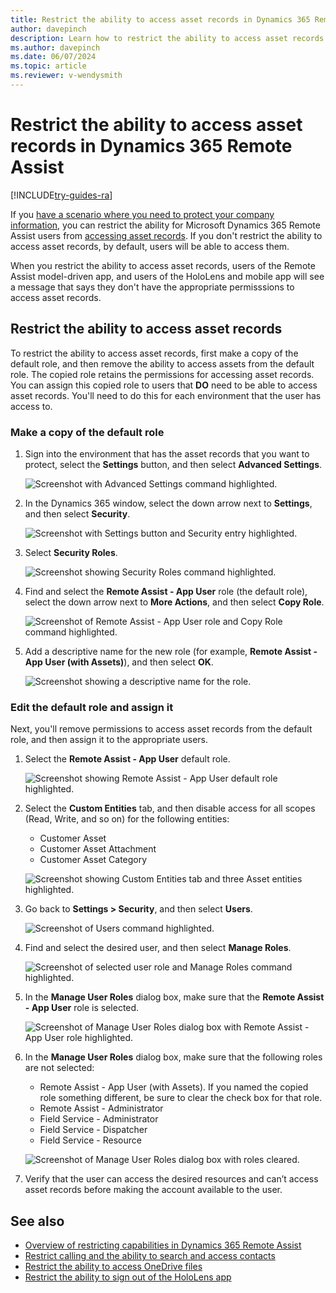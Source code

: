 ```yaml
---
title: Restrict the ability to access asset records in Dynamics 365 Remote Assist
author: davepinch
description: Learn how to restrict the ability to access asset records in Microsoft Dynamics 365 Remote Assist
ms.author: davepinch
ms.date: 06/07/2024
ms.topic: article
ms.reviewer: v-wendysmith
---
```


# Restrict the ability to access asset records in Dynamics 365 Remote Assist

[!INCLUDE[try-guides-ra](../includes/try-guides-ra.md)]

If you [have a scenario where you need to protect your company information](restricted-mode-overview.md), you can restrict the ability for Microsoft Dynamics 365 Remote Assist users from [accessing asset records](asset-capture-overview.md). If you don't restrict the ability to access asset records, by default, users will be able to access them. 

When you restrict the ability to access asset records, users of the Remote Assist model-driven app, and users of the HoloLens and mobile app will see a message that says they don't have the appropriate permisssions to access asset records. 

## Restrict the ability to access asset records

To restrict the ability to access asset records, first make a copy of the default role, and then remove the ability to access assets from the default role. The copied role retains the permissions for accessing asset records. You can assign this copied role to users that **DO** need to be able to access asset records. You'll need to do this for each environment that the user has access to. 

### Make a copy of the default role

1. Sign into the environment that has the asset records that you want to protect, select the **Settings** button, and then select **Advanced Settings**.

    ![Screenshot with Advanced Settings command highlighted.](media/restricted-mode-assets-advanced-settings.jpg "Screenshot with Advanced Settings command highlighted")

2. In the Dynamics 365 window, select the down arrow next to **Settings**, and then select **Security**.

     ![Screenshot with Settings button and Security entry highlighted.](media/restricted-mode-assets-security.jpg "Screenshot with Settings button and Security entry highlighted")

3. Select **Security Roles**.

     ![Screenshot showing Security Roles command highlighted.](media/restricted-mode-assets-security-roles.jpg "Screenshot showing Security Roles command highlighted")

4. Find and select the **Remote Assist - App User** role (the default role), select the down arrow next to **More Actions**, and then select **Copy Role**.

     ![Screenshot of Remote Assist - App User role and Copy Role command highlighted.](media/restricted-mode-assets-copy-role.jpg "Screenshot of Remote Assist - App User role and Copy Role command highlighted")
    
5. Add a descriptive name for the new role (for example, **Remote Assist - App User (with Assets)**), and then select **OK**.

     ![Screenshot showing a descriptive name for the role.](media/restricted-mode-assets-describe-new-role.jpg "Screenshot showing a descriptive name for the role")
     
### Edit the default role and assign it

Next, you'll remove permissions to access asset records from the default role, and then assign it to the appropriate users.  

1. Select the **Remote Assist - App User** default role. 

     ![Screenshot showing Remote Assist - App User default role highlighted.](media/restricted-mode-assets-select-default-role.jpg "Screenshot showing Remote Assist - App User default role highlighted")

2. Select the **Custom Entities** tab, and then disable access for all scopes (Read, Write, and so on) for the following entities:

    - Customer Asset
    - Customer Asset Attachment
    - Customer Asset Category

     ![Screenshot showing Custom Entities tab and three Asset entities highlighted.](media/restricted-mode-assets-custom-entities.jpg "Screenshot showing Custom Entities tab and three Asset entities highlighted")

3. Go back to **Settings > Security**, and then select **Users**.

     ![Screenshot of Users command highlighted.](media/restricted-mode-assets-users.jpg "Screenshot of Users command highlighted")

4. Find and select the desired user, and then select **Manage Roles**.

     ![Screenshot of selected user role and Manage Roles command highlighted.](media/restricted-mode-assets-manage-roles.jpg "Screenshot of selected user role and Manage Roles command highlighted")

5. In the **Manage User Roles** dialog box, make sure that the **Remote Assist - App User** role is selected.

     ![Screenshot of Manage User Roles dialog box with Remote Assist - App User role highlighted.](media/restricted-mode-assets-selected-role.jpg "Screenshot of Manage User Roles dialog box with Remote Assist - App User role highlighted")

6. In the **Manage User Roles** dialog box, make sure that the following roles are not selected:

    - Remote Assist - App User (with Assets). If you named the copied role something different, be sure to clear the check box for that role. 
    - Remote Assist - Administrator
    - Field Service - Administrator
    - Field Service - Dispatcher
    - Field Service - Resource

     ![Screenshot of Manage User Roles dialog box with roles cleared.](media/restricted-mode-assets-cleared-roles.jpg "Screenshot of Manage User Roles dialog box with roles cleared")

7. Verify that the user can access the desired resources and can’t access asset records before making the account available to the user.

## See also

- [Overview of restricting capabilities in Dynamics 365 Remote Assist](restricted-mode-overview.md)
- [Restrict calling and the ability to search and access contacts](restricted-mode-calling.md)
- [Restrict the ability to access OneDrive files](restricted-mode-files.md)
- [Restrict the ability to sign out of the HoloLens app](restricted-mode-signout.md)
